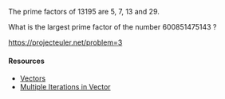 The prime factors of 13195 are 5, 7, 13 and 29.

What is the largest prime factor of the number 600851475143 ?

https://projecteuler.net/problem=3

#### Resources
- [Vectors](https://learning-rust.github.io/docs/b1.vectors.html)
- [Multiple Iterations in Vector](https://old.reddit.com/r/rust/comments/3s2obn/multiple_iterations_over_same_vector/)
